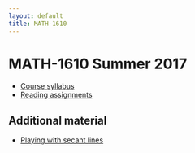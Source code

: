 ```yaml
---
layout: default
title: MATH-1610
---
```


# MATH-1610 Summer 2017

* [Course syllabus](syllabus/)
* [Reading assignments](reading/)

## Additional material

- [Playing with secant lines](tangent/)
